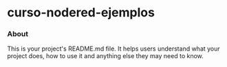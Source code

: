 curso-nodered-ejemplos
======================

### About

This is your project's README.md file. It helps users understand what your
project does, how to use it and anything else they may need to know.